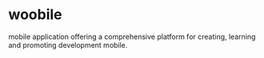 # woobile
mobile application offering a comprehensive platform for creating, learning and promoting development mobile.
